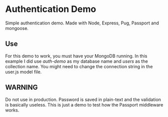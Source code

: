 # Authentication Demo #

Simple authentication demo. Made with Node, Express, Pug, Passport and mongoose.

## Use ##

For this demo to work, you must have your MongoDB running. In this example
I did use *auth-demo* as my database name and *users* as the collection
name. You might need to change the connection string in the user.js model file.


## WARNING ##

Do not use in production. Password is saved in plain-text and the validation is
basically useless. This is just a demo to test how the Passport middleware works.
